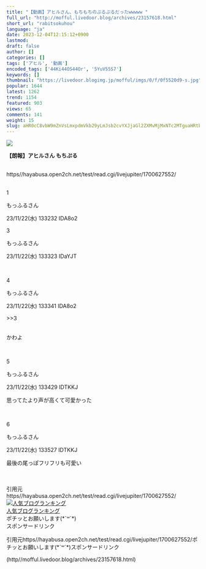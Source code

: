 ```yaml
---
title: "【動画】アヒルさん、もちもちのぷるぷるだったwwwww "
full_url: "http://mofful.livedoor.blog/archives/23157618.html"
short_url: "rabitsokuhou"
language: "ja"
date: 2023-12-04T12:15:12+0900
lastmod: 
draft: false
author: []
categories: []
tags: ['アヒル', '動画']
encoded_tags: ['44Ki44OS44Or', '5YuV55S7']
keywords: []
thumbnail: "https://livedoor.blogimg.jp/mofful/imgs/0/f/0f5520d9-s.jpg"
popular: 1644
latest: 1262
trend: 1154
featured: 903
views: 65
comments: 141
weight: 15
slug: aHR0cC8vbW9mZnVsLmxpdmVkb29yLmJsb2cvYXJjaGl2ZXMvMjMxNTc2MTguaHRtbA==
---
```


![](https://livedoor.blogimg.jp/mofful/imgs/0/f/0f5520d9-s.jpg)

<div><p><b><p>【朗報】アヒルさん もちぷる</p></b><br> https//hayabusa.open2ch.net/test/read.cgi/livejupiter/1700627552/</p><p class='t_h'><br>1 <p>もっふるさん</p> <p> 23/11/22(水) 133232 IDA8o2</p></p><p class='t_h'>3 <p>もっふるさん</p> <p> 23/11/22(水) 133323 IDaYJT</p></p> <br> <p class='t_h t_i'>4 <p>もっふるさん</p> <p> 23/11/22(水) 133341 IDA8o2</p></p> <p class='t_b t_i'> <p class='anchor'>>>3</p><br>かわよ </p><br> <p class='t_h'>5 <p>もっふるさん</p> <p> 23/11/22(水) 133429 IDTKKJ</p></p> <p class='t_b'> 思ってたより声が高くて可愛かった </p><br> <p class='t_h'>6 <p>もっふるさん</p> <p> 23/11/22(水) 133527 IDTKKJ</p></p> <p class='t_b'> 最後の尾っぽフリフリも可愛い </p><br> <br>引用元<br>https//hayabusa.open2ch.net/test/read.cgi/livejupiter/1700627552/<br><a href='//blog.with2.net/link/?2036932'><img title='人気ブログランキング' src='https//blog.with2.net/img/banner/banner_21.gif'></a><br><a href='//blog.with2.net/link/?2036932'>人気ブログランキング</a><br>ポチッとお願いします(*´꒳`*)<br>スポンサードリンク<br><img alt='' src='https//www11.a8.net/0.gif?a8mat=3BDUGQ+4RHMA+2HOM+BS629' height='1' width='1' border='0'> <p>引用元https//hayabusa.open2ch.net/test/read.cgi/livejupiter/1700627552/ポチッとお願いします(*´꒳`*)スポンサードリンク</p></div>

(http//mofful.livedoor.blog/archives/23157618.html)
